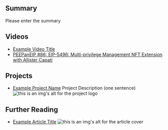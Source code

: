 ## Summary

Please enter the summary

## Videos

- [Example Video Title](https://www.youtube.com/watch?v=TDGq4aeevgY)
- [PEEPanEIP #86: EIP-5496: Multi-privilege Management NFT Extension with Allister Capati](https://www.youtube.com/watch?v=AD0Qc6julhU&list=PL4cwHXAawZxqu0PKKyMzG_3BJV_xZTi1F&index=27)

## Projects

- [Example Project Name](https://xxxx.xxx/xxxxx) Project Description (one sentence) ![this is an img's alt for the project logo](https://xxxx.xxx/project-logo.xxx)

## Further Reading

- [Example Article Title](https://xxxx.xxx/xxxxx) ![this is an img's alt for the article cover](https://xxxx.xxx/article-cover.xxx)
